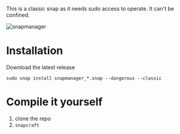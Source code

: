 This is a classic snap as it needs sudo access to operate. It can't be confined.

![snapmanager](https://github.com/user-attachments/assets/0125865c-f310-4d51-8cf4-c83177fc15c1)

# Installation
Download the latest release

`sudo snap install snapmanager_*.snap --dangerous --classic`


# Compile it yourself
1. clone the repo
2. `snapcraft`
